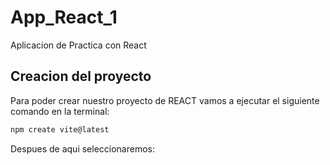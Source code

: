 # App_React_1
Aplicacion de Practica con React

## Creacion del proyecto
Para poder crear nuestro proyecto de REACT vamos a ejecutar el siguiente comando en la terminal:
```bash
npm create vite@latest
```
Despues de aqui seleccionaremos:
